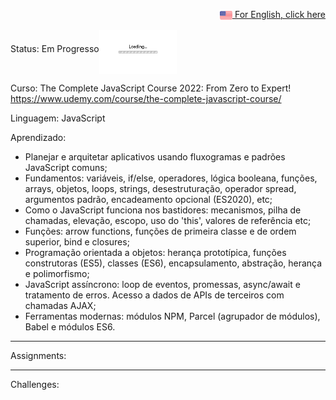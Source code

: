 <p align="right"><a href="README.md"><img src="img/us-flag.png" height="20" align="center">  For English, click here </a></p>

Status: Em Progresso<img src="img/loading.gif" height="70" align="middle"></img>
 
Curso: The Complete JavaScript Course 2022: From Zero to Expert! https://www.udemy.com/course/the-complete-javascript-course/

Linguagem: JavaScript

Aprendizado:
- Planejar e arquitetar aplicativos usando fluxogramas e padrões JavaScript comuns;
- Fundamentos: variáveis, if/else, operadores, lógica booleana, funções, arrays, objetos, loops, strings, desestruturação, operador spread, argumentos padrão, encadeamento opcional (ES2020), etc;
- Como o JavaScript funciona nos bastidores: mecanismos, pilha de chamadas, elevação, escopo, uso do 'this', valores de referência etc;
- Funções: arrow functions, funções de primeira classe e de ordem superior, bind e closures;
- Programação orientada a objetos: herança prototípica, funções construtoras (ES5), classes (ES6), encapsulamento, abstração, herança e polimorfismo;
- JavaScript assíncrono: loop de eventos, promessas, async/await e tratamento de erros. Acesso a dados de APIs de terceiros com chamadas AJAX;
- Ferramentas modernas: módulos NPM, Parcel (agrupador de módulos), Babel e módulos ES6.

------------------------------------------------------------------------------------------------------------------------------------------------------- 

 

Assignments:


------------------------------------------------------------------------------------------------------------------------------------------------------- 
 

Challenges:

 

 



 

